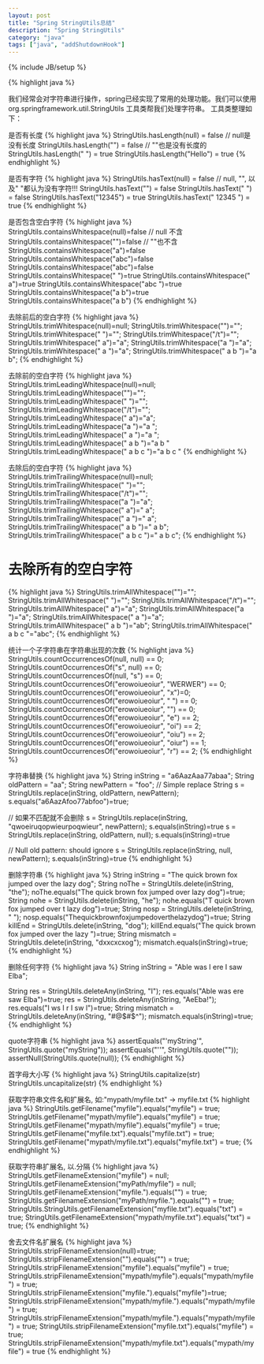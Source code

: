 ```yaml
---
layout: post
title: "Spring StringUtils总结"
description: "Spring StringUtils"
category: "java"
tags: ["java", "addShutdownHook"]
---
```

{% include JB/setup %}


{% highlight java %}

我们经常会对字符串进行操作，spring已经实现了常用的处理功能。我们可以使用org.springframework.util.StringUtils 工具类帮我们处理字符串。
工具类整理如下：

是否有长度
{% highlight java %}
StringUtils.hasLength(null) = false    // null是没有长度
StringUtils.hasLength("") = false      // ""也是没有长度的
StringUtils.hasLength(" ") = true
StringUtils.hasLength("Hello") = true
{% endhighlight %}

是否有字符 
{% highlight java %}
   StringUtils.hasText(null) = false   // null, "", 以及" "都认为没有字符!!!
   StringUtils.hasText("") = false
   StringUtils.hasText(" ") = false
   StringUtils.hasText("12345") = true
   StringUtils.hasText(" 12345 ") = true
{% endhighlight %}

是否包含空白字符
{% highlight java %}
StringUtils.containsWhitespace(null)=false     // null 不含
StringUtils.containsWhitespace("")=false       // ""也不含
StringUtils.containsWhitespace("a")=false
StringUtils.containsWhitespace("abc")=false
StringUtils.containsWhitespace("abc")=false
StringUtils.containsWhitespace(" ")=true
StringUtils.containsWhitespace(" a")=true
StringUtils.containsWhitespace("abc ")=true
StringUtils.containsWhitespace("a b")=true
StringUtils.containsWhitespace("a  b")
{% endhighlight %}

去除前后的空白字符
{% highlight java %}
StringUtils.trimWhitespace(null)=null;
StringUtils.trimWhitespace("")="";
StringUtils.trimWhitespace(" ")="";
StringUtils.trimWhitespace("/t")="";
StringUtils.trimWhitespace(" a")="a";
StringUtils.trimWhitespace("a ")="a";
StringUtils.trimWhitespace(" a ")="a";
StringUtils.trimWhitespace(" a b ")="a b";
{% endhighlight %}

去除前的空白字符
{% highlight java %}
StringUtils.trimLeadingWhitespace(null)=null;
StringUtils.trimLeadingWhitespace("")="";
StringUtils.trimLeadingWhitespace(" ")="";
StringUtils.trimLeadingWhitespace("/t")="";
StringUtils.trimLeadingWhitespace(" a")="a";
StringUtils.trimLeadingWhitespace("a ")="a ";
StringUtils.trimLeadingWhitespace(" a ")="a ";
StringUtils.trimLeadingWhitespace(" a b ")="a b "
StringUtils.trimLeadingWhitespace(" a b  c ")="a b  c "
{% endhighlight %}

去除后的空白字符
{% highlight java %}
StringUtils.trimTrailingWhitespace(null)=null;
StringUtils.trimTrailingWhitespace(" ")="";
StringUtils.trimTrailingWhitespace("/t")="";
StringUtils.trimTrailingWhitespace("a ")="a";
StringUtils.trimTrailingWhitespace(" a")=" a";
StringUtils.trimTrailingWhitespace(" a ")=" a";
StringUtils.trimTrailingWhitespace(" a b ")=" a b";
StringUtils.trimTrailingWhitespace(" a b  c ")=" a b  c";
{% endhighlight %}

# 去除所有的空白字符
{% highlight java %}
StringUtils.trimAllWhitespace("")="";
StringUtils.trimAllWhitespace(" ")="";
StringUtils.trimAllWhitespace("/t")="";
StringUtils.trimAllWhitespace(" a")="a";
StringUtils.trimAllWhitespace("a ")="a";
StringUtils.trimAllWhitespace(" a ")="a";
StringUtils.trimAllWhitespace(" a b ")="ab";
StringUtils.trimAllWhitespace(" a b  c "="abc";
{% endhighlight %}

统计一个子字符串在字符串出现的次数
{% highlight java %}
StringUtils.countOccurrencesOf(null, null) == 0;
StringUtils.countOccurrencesOf("s", null) == 0;
StringUtils.countOccurrencesOf(null, "s") == 0;
StringUtils.countOccurrencesOf("erowoiueoiur", "WERWER") == 0;
StringUtils.countOccurrencesOf("erowoiueoiur", "x")=0;
StringUtils.countOccurrencesOf("erowoiueoiur", " ") == 0;
StringUtils.countOccurrencesOf("erowoiueoiur", "") == 0;
StringUtils.countOccurrencesOf("erowoiueoiur", "e") == 2;
StringUtils.countOccurrencesOf("erowoiueoiur", "oi") == 2;
StringUtils.countOccurrencesOf("erowoiueoiur", "oiu") == 2;
StringUtils.countOccurrencesOf("erowoiueoiur", "oiur") == 1;
StringUtils.countOccurrencesOf("erowoiueoiur", "r") == 2;
{% endhighlight %}

字符串替换
{% highlight java %}
String inString = "a6AazAaa77abaa";
String oldPattern = "aa";
String newPattern = "foo";
// Simple replace
String s = StringUtils.replace(inString, oldPattern, newPattern);
s.equals("a6AazAfoo77abfoo")=true;

// 如果不匹配就不会删除
s = StringUtils.replace(inString, "qwoeiruqopwieurpoqwieur", newPattern);
s.equals(inString)=true
s = StringUtils.replace(inString, oldPattern, null);
s.equals(inString)=true

// Null old pattern: should ignore
s = StringUtils.replace(inString, null, newPattern);
s.equals(inString)=true
{% endhighlight %}

删除字符串
{% highlight java %}
String inString = "The quick brown fox jumped over the lazy dog";
String noThe = StringUtils.delete(inString, "the");
noThe.equals("The quick brown fox jumped over  lazy dog")=true;
String nohe = StringUtils.delete(inString, "he");
nohe.equals("T quick brown fox jumped over t lazy dog")=true;
String nosp = StringUtils.delete(inString, " ");
nosp.equals("Thequickbrownfoxjumpedoverthelazydog")=true;
String killEnd = StringUtils.delete(inString, "dog");
killEnd.equals("The quick brown fox jumped over the lazy ")=true;
String mismatch = StringUtils.delete(inString, "dxxcxcxog");
mismatch.equals(inString)=true;
{% endhighlight %}

删除任何字符
{% highlight java %}
String inString = "Able was I ere I saw Elba";

String res = StringUtils.deleteAny(inString, "I");
res.equals("Able was  ere  saw Elba")=true;
res = StringUtils.deleteAny(inString, "AeEba!");
res.equals("l ws I r I sw l")=true;
String mismatch = StringUtils.deleteAny(inString, "#@$#$^");
mismatch.equals(inString)=true;
{% endhighlight %}

quote字符串
{% highlight java %}
assertEquals("'myString'", StringUtils.quote("myString"));
assertEquals("''", StringUtils.quote(""));
assertNull(StringUtils.quote(null));
{% endhighlight %}

首字母大小写
{% highlight java %}
StringUtils.capitalize(str)  
StringUtils.uncapitalize(str)
{% endhighlight %}

获取字符串文件名和扩展名, 如:"mypath/myfile.txt" -> myfile.txt
{% highlight java %}
StringUtils.getFilename("myfile").equals("myfile") = true;
StringUtils.getFilename("mypath/myfile").equals("myfile") = true;
StringUtils.getFilename("mypath/myfile").equals("myfile") = true;
StringUtils.getFilename("myfile.txt").equals("myfile.txt") = true;
StringUtils.getFilename("mypath/myfile.txt").equals("myfile.txt") = true;
{% endhighlight %}

获取字符串扩展名, 以.分隔
{% highlight java %}
StringUtils.getFilenameExtension("myfile") = null;
StringUtils.getFilenameExtension("myPath/myfile") = null;
StringUtils.getFilenameExtension("myfile.").equals("") = true;
StringUtils.getFilenameExtension("myPath/myfile.").equals("") = true;
StringUtils.StringUtils.getFilenameExtension("myfile.txt").equals("txt") = true;
StringUtils.getFilenameExtension("mypath/myfile.txt").equals("txt") = true;
{% endhighlight %}

舍去文件名扩展名
{% highlight java %}
StringUtils.stripFilenameExtension(null)=true;
StringUtils.stripFilenameExtension("").equals("") = true;
StringUtils.stripFilenameExtension("myfile").equals("myfile") = true;
StringUtils.stripFilenameExtension("mypath/myfile").equals("mypath/myfile") = true;
StringUtils.stripFilenameExtension("myfile.").equals("myfile")=true;
StringUtils.stripFilenameExtension("mypath/myfile.").equals("mypath/myfile") = true;
StringUtils.stripFilenameExtension("mypath/myfile.").equals("mypath/myfile") = true;
StringUtils.stripFilenameExtension("myfile.txt").equals("myfile") = true;
StringUtils.stripFilenameExtension("mypath/myfile.txt").equals("mypath/myfile") = true
{% endhighlight %}

